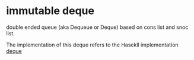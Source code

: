 # immutable deque

double ended queue (aka Dequeue or Deque) based on cons list and snoc list.

The implementation of this deque refers to the Hasekll implementation [deque](https://hackage.haskell.org/package/deque-0.4.4.1)
